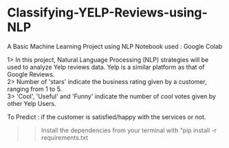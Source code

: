 # Classifying-YELP-Reviews-using-NLP
A Basic Machine Learning Project using NLP
Notebook used : Google Colab

1> In this project, Natural Language Processing (NLP) strategies will be used to analyze Yelp reviews data.
   Yelp is a similar platform as that of Google Reviews.                                        
2> Number of 'stars' indicate the business rating given by a customer, ranging from 1 to 5.              
3> 'Cool', 'Useful' and 'Funny' indicate the number of cool votes given by other Yelp Users.              

To Predict : if the customer is satisfied/happy with the services or not.

>> Install the dependencies from your terminal with "pip install -r requirements.txt
